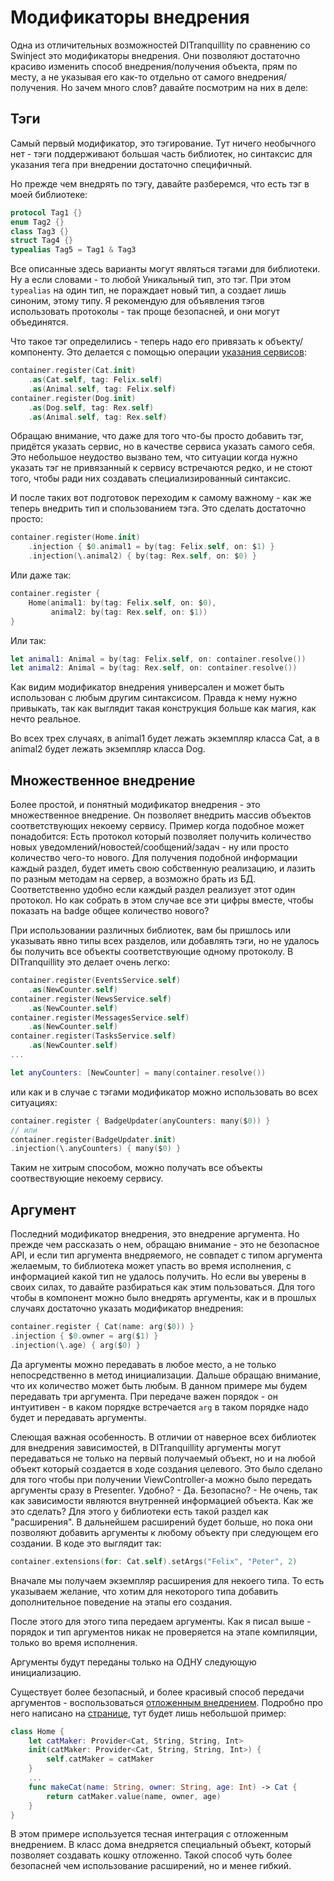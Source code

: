 # Модификаторы внедрения
Одна из отличительных возможностей DITranquillity по сравнению со Swinject это модификаторы внедрения.
Они позволяют достаточно красиво изменить способ внедрения/получения объекта, прям по месту, а не указывая его как-то отдельно от самого внедрения/получения.
Но зачем много слов? давайте посмотрим на них в деле:

## Тэги
Самый первый модификатор, это тэгирование. Тут ничего необычного нет - тэги поддерживают большая часть библиотек, но синтаксис для указания тега при внедрении достаточно специфичный.

Но прежде чем внедрять по тэгу, давайте разберемся, что есть тэг в моей библиотеке:
```Swift
protocol Tag1 {}
enum Tag2 {}
class Tag3 {}
struct Tag4 {}
typealias Tag5 = Tag1 & Tag3
```
Все описанные здесь варианты могут являться тэгами для библиотеки. Ну а если словами - то любой Уникальный тип, это тэг. При этом `typealias` на один тип, не пораждает новый тип, а создает лишь синоним, этому типу.
Я рекомендую для объявления тэгов использовать протоколы - так проще безопасней, и они могут объединятся.

Что такое тэг определились - теперь надо его привязать к объекту/компоненту. Это делается с помощью операции [указания сервисов](registration_and_service.md#Указание_сервисов):
```Swift
container.register(Cat.init)
    .as(Cat.self, tag: Felix.self)
    .as(Animal.self, tag: Felix.self)
container.register(Dog.init)
    .as(Dog.self, tag: Rex.self)
    .as(Animal.self, tag: Rex.self)
```
Обращаю внимание, что даже для того что-бы просто добавить тэг, придётся указать сервис, но в качестве сервиса указать самого себя. Это небольшое неудоство вызвано тем, что ситуации когда нужно указать тэг не привязанный к сервису встречаются редко, и не стоют того, чтобы ради них создавать специализированный синтаксис.

И после таких вот подготовок переходим к самому важному - как же теперь внедрить тип и спользованием тэга.
Это сделать достаточно просто:
```Swift
container.register(Home.init)
    .injection { $0.animal1 = by(tag: Felix.self, on: $1) }
    .injection(\.animal2) { by(tag: Rex.self, on: $0) }
```
Или даже так:
```Swift
container.register { 
    Home(animal1: by(tag: Felix.self, on: $0),
         animal2: by(tag: Rex.self, on: $1))
}
```
Или так:
```Swift
let animal1: Animal = by(tag: Felix.self, on: container.resolve())
let animal2: Animal = by(tag: Rex.self, on: container.resolve())
```
Как видим модификатор внедрения универсален и может быть использован с любым другим синтаксисом. Правда к нему нужно привыкать, так как выглядит такая конструкция больше как магия, как нечто реальное.

Во всех трех случаях, в animal1 будет лежать экземпляр класса Cat, а в animal2 будет лежать экземпляр класса Dog.

## Множественное внедрение
Более простой, и понятный модификатор внедрения - это множественное внедрение. Он позволяет внедрить массив объектов соответствующих некоему сервису. Пример когда подобное может понадобится: Есть протокол который позволяет получить количество новых уведомлений/новостей/сообщений/задач - ну или просто количество чего-то нового.
Для получения подобной информации каждый раздел, будет иметь свою собственную реализацию, и лазить по разным методам на сервер, а возможно брать из БД. Соответственно удобно если каждый раздел реализует этот один протокол. Но как собрать в этом случае все эти цифры вместе, чтобы показать на badge общее количество нового?

При использовании различных библиотек, вам бы пришлось или указывать явно типы всех разделов, или добавлять тэги, но не удалось бы получить все объекты соответствующие одному протоколу. В DITranquillity это делает очень легко:
```Swift
container.register(EventsService.self)
    .as(NewCounter.self)
container.register(NewsService.self)
    .as(NewCounter.self)
container.register(MessagesService.self)
    .as(NewCounter.self)
container.register(TasksService.self)
    .as(NewCounter.self)
...

let anyCounters: [NewCounter] = many(container.resolve())
```
или как и в случае с тэгами модификатор можно использовать во всех ситуациях:
```Swift
container.register { BadgeUpdater(anyCounters: many($0)) }
// или
container.register(BadgeUpdater.init)
.injection(\.anyCounters) { many($0) }
```

Таким не хитрым способом, можно получать все объекты соотвествующие некоему сервису.

## Аргумент
Последний модификатор внедрения, это внедрение аргумента. Но прежде чем рассказать о нем, обращаю внимание - это не безопасное API, и если тип аргумента внедряемого, не совпадет с типом аргумента желаемым, то библиотека может упасть  во время исполнения, с информацией какой тип не удалось получить.
Но если вы уверены в своих силах, то давайте разбираться как этим пользоваться. Для того чтобы в компонент можно было внедрять аргументы, как и в прошлых случаях достаточно указать модификатор внедрения:
```Swift
container.register { Cat(name: arg($0)) }
.injection { $0.owner = arg($1) }
.injection(\.age) { arg($0) }
```
Да аргументы можно передавать в любое место, а не только непосредственно в метод инициализации. Дальше обращаю внимание, что их количество может быть любым. В данном примере мы будем передавать три аргумента. При передаче важен порядок - он интуитивен - в каком порядке встречается `arg` в таком порядке надо будет и передавать аргументы.

Слеющая важная особенность. В отличии от наверное всех библиотек для внедрения зависимостей, в DITranquillity аргументы могут передаваться не только на первый получаемый объект, но и на любой объект который создается в ходе создания целевого. Это было сделано для того чтобы при получении ViewController-а можно было передать аргументы сразу в Presenter. Удобно? - Да. Безопасно? - Не очень, так как зависимости являются внутренней информацией объекта.
Как же это сделать? Для этого у библиотеки есть такой раздел как "расширения". В дальнейшем расширений будет больше, но пока они позволяют добавить аргументы к любому объекту при следующем его создании. В коде это выглядит так:
```Swift
container.extensions(for: Cat.self).setArgs("Felix", "Peter", 2)
```
Вначале мы получаем экземпляр расширения для некоего типа. То есть указываем желание, что хотим для некоторого типа добавить дополнительное поведение на этапы его создания.

После этого для этого типа передаем аргументы. Как я писал выше - порядок и тип аргументов никак не проверяется на этапе компиляции, только во время исполнения.

Аргументы будут переданы только на ОДНУ следующую инициализацию. 

Существует более безопасный, и более красивый способ передачи аргументов - воспользоваться [отложенным внедрением](delayed_injection.md). Подробно про него написано на [странице](delayed_injection.md), тут будет лишь небольшой пример:
```Swift
class Home {
    let catMaker: Provider<Cat, String, String, Int>
    init(catMaker: Provider<Cat, String, String, Int>) {
        self.catMaker = catMaker
    }
    ...
    func makeCat(name: String, owner: String, age: Int) -> Cat {
        return catMaker.value(name, owner, age)
    }
}
```
В этом примере используется тесная интеграция с отложенным внедрением. В класс дома внедряется специальный объект, который позволяет создавать кошку отложенно. Такой способ чуть более безопасней чем использование расширений, но и менее гибкий.


